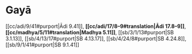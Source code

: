 # Gayā

[[cc/adi/9/41#purport|Ādi 9.41]], **[[cc/adi/17/8–9#translation|Ādi 17.8–9]]**, **[[cc/madhya/5/11#translation|Madhya 5.11]]**, [[sb/3/1/13#purport|SB 3.1.13]], [[sb/4/13/17#purport|SB 4.13.17]], [[sb/4/24/8#purport|SB 4.24.8]], [[sb/9/1/41#purport|SB 9.1.41]]


